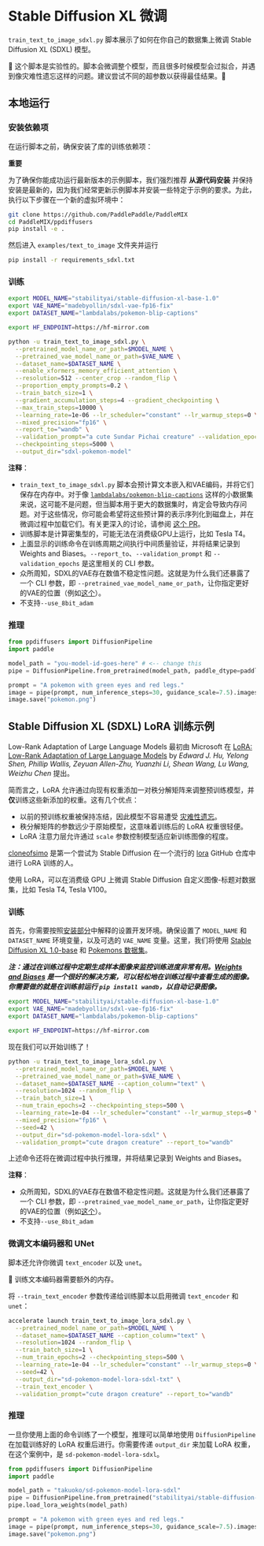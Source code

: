 # Stable Diffusion XL 微调

`train_text_to_image_sdxl.py` 脚本展示了如何在你自己的数据集上微调 Stable Diffusion XL (SDXL) 模型。

🚨 这个脚本是实验性的。脚本会微调整个模型，而且很多时候模型会过拟合，并遇到像灾难性遗忘这样的问题。建议尝试不同的超参数以获得最佳结果。🚨

## 本地运行

### 安装依赖项

在运行脚本之前，确保安装了库的训练依赖项：

**重要**

为了确保你能成功运行最新版本的示例脚本，我们强烈推荐 **从源代码安装** 并保持安装是最新的，因为我们经常更新示例脚本并安装一些特定于示例的要求。为此，执行以下步骤在一个新的虚拟环境中：

```bash
git clone https://github.com/PaddlePaddle/PaddleMIX
cd PaddleMIX/ppdiffusers
pip install -e .
```

然后进入 `examples/text_to_image` 文件夹并运行
```bash
pip install -r requirements_sdxl.txt
```


### 训练

```bash
export MODEL_NAME="stabilityai/stable-diffusion-xl-base-1.0"
export VAE_NAME="madebyollin/sdxl-vae-fp16-fix"
export DATASET_NAME="lambdalabs/pokemon-blip-captions"

export HF_ENDPOINT=https://hf-mirror.com

python -u train_text_to_image_sdxl.py \
  --pretrained_model_name_or_path=$MODEL_NAME \
  --pretrained_vae_model_name_or_path=$VAE_NAME \
  --dataset_name=$DATASET_NAME \
  --enable_xformers_memory_efficient_attention \
  --resolution=512 --center_crop --random_flip \
  --proportion_empty_prompts=0.2 \
  --train_batch_size=1 \
  --gradient_accumulation_steps=4 --gradient_checkpointing \
  --max_train_steps=10000 \
  --learning_rate=1e-06 --lr_scheduler="constant" --lr_warmup_steps=0 \
  --mixed_precision="fp16" \
  --report_to="wandb" \
  --validation_prompt="a cute Sundar Pichai creature" --validation_epochs 5 \
  --checkpointing_steps=5000 \
  --output_dir="sdxl-pokemon-model"
```

**注释**：

* `train_text_to_image_sdxl.py` 脚本会预计算文本嵌入和VAE编码，并将它们保存在内存中。对于像 [`lambdalabs/pokemon-blip-captions`](https://hf.co/datasets/lambdalabs/pokemon-blip-captions) 这样的小数据集来说，这可能不是问题，但当脚本用于更大的数据集时，肯定会导致内存问题。对于这些情况，你可能会希望将这些预计算的表示序列化到磁盘上，并在微调过程中加载它们。有关更深入的讨论，请参阅 [这个 PR](https://github.com/huggingface/diffusers/pull/4505)。
* 训练脚本是计算密集型的，可能无法在消费级GPU上运行，比如 Tesla T4。
* 上面显示的训练命令在训练周期之间执行中间质量验证，并将结果记录到 Weights and Biases。`--report_to`、`--validation_prompt` 和 `--validation_epochs` 是这里相关的 CLI 参数。
* 众所周知，SDXL的VAE存在数值不稳定性问题。这就是为什么我们还暴露了一个 CLI 参数，即 `--pretrained_vae_model_name_or_path`，让你指定更好的VAE的位置（例如[这个](https://huggingface.co/madebyollin/sdxl-vae-fp16-fix)）。
* 不支持`--use_8bit_adam`

### 推理

```python
from ppdiffusers import DiffusionPipeline
import paddle

model_path = "you-model-id-goes-here" # <-- change this
pipe = DiffusionPipeline.from_pretrained(model_path, paddle_dtype=paddle.float16)

prompt = "A pokemon with green eyes and red legs."
image = pipe(prompt, num_inference_steps=30, guidance_scale=7.5).images[0]
image.save("pokemon.png")
```

## Stable Diffusion XL (SDXL) LoRA 训练示例

Low-Rank Adaptation of Large Language Models 最初由 Microsoft 在 [LoRA: Low-Rank Adaptation of Large Language Models](https://arxiv.org/abs/2106.09685) by *Edward J. Hu, Yelong Shen, Phillip Wallis, Zeyuan Allen-Zhu, Yuanzhi Li, Shean Wang, Lu Wang, Weizhu Chen* 提出。

简而言之，LoRA 允许通过向现有权重添加一对秩分解矩阵来调整预训练模型，并**仅**训练这些新添加的权重。这有几个优点：

- 以前的预训练权重被保持冻结，因此模型不容易遭受 [灾难性遗忘](https://www.pnas.org/doi/10.1073/pnas.1611835114)。
- 秩分解矩阵的参数远少于原始模型，这意味着训练后的 LoRA 权重很轻便。
- LoRA 注意力层允许通过 `scale` 参数控制模型适应新训练图像的程度。

[cloneofsimo](https://github.com/cloneofsimo) 是第一个尝试为 Stable Diffusion 在一个流行的 [lora](https://github.com/cloneofsimo/lora) GitHub 仓库中进行 LoRA 训练的人。

使用 LoRA，可以在消费级 GPU 上微调 Stable Diffusion 自定义图像-标题对数据集，比如 Tesla T4, Tesla V100。

### 训练

首先，你需要按照[安装部分](#安装依赖项)中解释的设置开发环境。确保设置了 `MODEL_NAME` 和 `DATASET_NAME` 环境变量，以及可选的 `VAE_NAME` 变量。这里，我们将使用 [Stable Diffusion XL 1.0-base](https://huggingface.co/stabilityai/stable-diffusion-xl-base-1.0) 和 [Pokemons 数据集](https://huggingface.co/datasets/lambdalabs/pokemon-blip-captions)。

**___注：通过在训练过程中定期生成样本图像来监控训练进度非常有用。[Weights and Biases](https://docs.wandb.ai/quickstart) 是一个很好的解决方案，可以轻松地在训练过程中查看生成的图像。你需要做的就是在训练前运行 `pip install wandb`，以自动记录图像。___**

```bash
export MODEL_NAME="stabilityai/stable-diffusion-xl-base-1.0"
export VAE_NAME="madebyollin/sdxl-vae-fp16-fix"
export DATASET_NAME="lambdalabs/pokemon-blip-captions"

export HF_ENDPOINT=https://hf-mirror.com
```


现在我们可以开始训练了！

```bash
python -u train_text_to_image_lora_sdxl.py \
  --pretrained_model_name_or_path=$MODEL_NAME \
  --pretrained_vae_model_name_or_path=$VAE_NAME \
  --dataset_name=$DATASET_NAME --caption_column="text" \
  --resolution=1024 --random_flip \
  --train_batch_size=1 \
  --num_train_epochs=2 --checkpointing_steps=500 \
  --learning_rate=1e-04 --lr_scheduler="constant" --lr_warmup_steps=0 \
  --mixed_precision="fp16" \
  --seed=42 \
  --output_dir="sd-pokemon-model-lora-sdxl" \
  --validation_prompt="cute dragon creature" --report_to="wandb"
```

上述命令还将在微调过程中执行推理，并将结果记录到 Weights and Biases。

**注释**：

* 众所周知，SDXL的VAE存在数值不稳定性问题。这就是为什么我们还暴露了一个 CLI 参数，即 `--pretrained_vae_model_name_or_path`，让你指定更好的VAE的位置（例如[这个](https://huggingface.co/madebyollin/sdxl-vae-fp16-fix)）。
* 不支持`--use_8bit_adam`


### 微调文本编码器和 UNet

脚本还允许你微调 `text_encoder` 以及 `unet`。

🚨 训练文本编码器需要额外的内存。

将 `--train_text_encoder` 参数传递给训练脚本以启用微调 `text_encoder` 和 `unet`：

```bash
accelerate launch train_text_to_image_lora_sdxl.py \
  --pretrained_model_name_or_path=$MODEL_NAME \
  --dataset_name=$DATASET_NAME --caption_column="text" \
  --resolution=1024 --random_flip \
  --train_batch_size=1 \
  --num_train_epochs=2 --checkpointing_steps=500 \
  --learning_rate=1e-04 --lr_scheduler="constant" --lr_warmup_steps=0 \
  --seed=42 \
  --output_dir="sd-pokemon-model-lora-sdxl-txt" \
  --train_text_encoder \
  --validation_prompt="cute dragon creature" --report_to="wandb"
```

### 推理

一旦你使用上面的命令训练了一个模型，推理可以简单地使用 `DiffusionPipeline` 在加载训练好的 LoRA 权重后进行。你需要传递 `output_dir` 来加载 LoRA 权重，在这个案例中，是 `sd-pokemon-model-lora-sdxl`。

```python
from ppdiffusers import DiffusionPipeline
import paddle

model_path = "takuoko/sd-pokemon-model-lora-sdxl"
pipe = DiffusionPipeline.from_pretrained("stabilityai/stable-diffusion-xl-base-1.0", paddle_dtype=paddle.float16)
pipe.load_lora_weights(model_path)

prompt = "A pokemon with green eyes and red legs."
image = pipe(prompt, num_inference_steps=30, guidance_scale=7.5).images[0]
image.save("pokemon.png")
```
